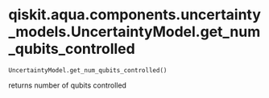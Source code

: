 # qiskit.aqua.components.uncertainty\_models.UncertaintyModel.get\_num\_qubits\_controlled

`UncertaintyModel.get_num_qubits_controlled()`

returns number of qubits controlled
